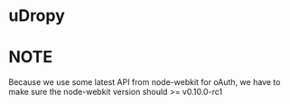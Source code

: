 uDropy
======

NOTE
====
Because we use some latest API from node-webkit for oAuth, we have to make sure the
node-webkit version should >= v0.10.0-rc1
